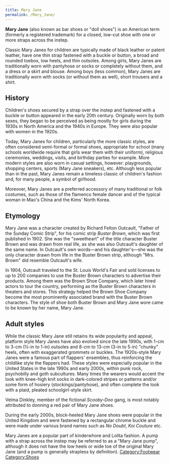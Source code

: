 ```yaml
---
title: Mary Jane
permalink: /Mary_Jane/
---
```


**Mary Jane** (also known as bar shoes or "doll shoes") is an American
term (formerly a registered trademark) for a closed, low-cut shoe with
one or more straps across the instep.

Classic Mary Janes for children are typically made of black leather or
patent leather, have one thin strap fastened with a buckle or button, a
broad and rounded toebox, low heels, and thin outsoles. Among girls,
Mary Janes are traditionally worn with pantyhose or socks or completely
without them, and a dress or a skirt and blouse. Among boys (less
common), Mary Janes are traditionally worn with socks (or without them
as well), short trousers and a shirt.

## History

Children's shoes secured by a strap over the instep and fastened with a
buckle or button appeared in the early 20th century. Originally worn by
both sexes, they began to be perceived as being mostly for girls during
the 1930s in North America and the 1940s in Europe. They were also
popular with women in the 1920s.

Today, Mary Janes for children, particularly the more classic styles,
are often considered semi-formal or formal shoes, appropriate for school
(many schools worldwide require that girls wear them with their
uniform), religious ceremonies, weddings, visits, and birthday parties
for example. More modern styles are also worn in casual settings,
however: playgrounds, shopping centers, sports (Mary Jane sneakers),
etc. Although less popular than in the past, Mary Janes remain a
timeless classic of children's fashion and, for many people, a symbol of
girlhood.

Moreover, Mary Janes are a preferred accessory of many traditional or
folk costumes, such as those of the flamenco female dancer and of the
typical woman in Mao's China and the Kims' North Korea.

## Etymology

Mary Jane was a character created by Richard Felton Outcault, "Father of
the Sunday Comic Strip", for his comic strip *Buster Brown*, which was
first published in 1902. She was the "sweetheart" of the title character
Buster Brown and was drawn from real life, as she was also Outcault's
daughter of the same name. In Outcault's own words—and his
daughter's—she was the only character drawn from life in the Buster
Brown strip, although "Mrs. Brown" did resemble Outcault's wife.

In 1904, Outcault traveled to the St. Louis World's Fair and sold
licenses to up to 200 companies to use the Buster Brown characters to
advertise their products. Among them was the Brown Shoe Company, which
later hired actors to tour the country, performing as the Buster Brown
characters in theaters and stores. This strategy helped the Brown Shoe
Company become the most prominently associated brand with the Buster
Brown characters. The style of shoe both Buster Brown and Mary Jane wore
came to be known by her name, Mary Jane.

## Adult styles

While the classic Mary Jane still retains its wide popularity and
appeal, platform style Mary Janes have also evolved since the late
1990s, with 1-cm to 3-cm (½-in to 1-in) outsoles and 8-cm to 13-cm (3-in
to 5-in) "chunky" heels, often with exaggerated grommets or buckles. The
1920s-style Mary Janes were a famous part of flappers' ensembles, thus
reinforcing the childlike style the flappers had. These styles were
especially popular in the United States in the late 1990s and early
2000s, within punk rock, psychobilly and goth subcultures. Many times
the wearers would accent the look with knee-high knit socks in
dark-colored stripes or patterns and/or some form of hosiery
(stockings/pantyhose), and often complete the look with a plaid, pleated
schoolgirl-style skirt.

Velma Dinkley, member of the fictional *Scooby-Doo* gang, is most
notably attributed to donning a red pair of Mary Jane shoes.

During the early 2000s, block-heeled Mary Jane shoes were popular in the
United Kingdom and were fastened by a rectangular chrome buckle and were
made under various brand names such as *No Doubt*, *Koi Couture* etc.

Mary Janes are a popular part of kinderwhore and Lolita fashion. A pump
with a strap across the instep may be referred to as a "Mary Jane pump",
although it does not have the low heels or wide toe of the original Mary
Jane (and a pump is generally strapless by definition).
[Category:Footwear](/Category:Footwear "wikilink")
[Category:Shoes](/Category:Shoes "wikilink")